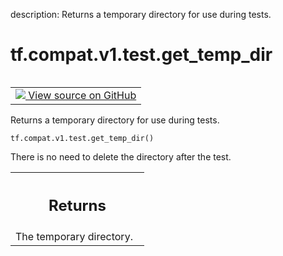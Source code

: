description: Returns a temporary directory for use during tests.

<div itemscope itemtype="http://developers.google.com/ReferenceObject">
<meta itemprop="name" content="tf.compat.v1.test.get_temp_dir" />
<meta itemprop="path" content="Stable" />
</div>

# tf.compat.v1.test.get_temp_dir

<!-- Insert buttons and diff -->

<table class="tfo-notebook-buttons tfo-api nocontent" align="left">
<td>
  <a target="_blank" href="https://github.com/tensorflow/tensorflow/blob/r2.3/tensorflow/python/platform/test.py#L61-L70">
    <img src="https://www.tensorflow.org/images/GitHub-Mark-32px.png" />
    View source on GitHub
  </a>
</td>
</table>



Returns a temporary directory for use during tests.

<pre class="devsite-click-to-copy prettyprint lang-py tfo-signature-link">
<code>tf.compat.v1.test.get_temp_dir()
</code></pre>



<!-- Placeholder for "Used in" -->

There is no need to delete the directory after the test.

<!-- Tabular view -->
 <table class="responsive fixed orange">
<colgroup><col width="214px"><col></colgroup>
<tr><th colspan="2"><h2 class="add-link">Returns</h2></th></tr>
<tr class="alt">
<td colspan="2">
The temporary directory.
</td>
</tr>

</table>

